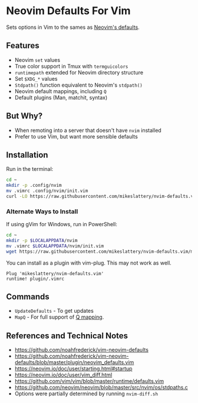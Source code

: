 # Neovim Defaults For Vim

Sets options in Vim to the sames as [Neovim's defaults](https://neovim.io/doc/user/vim_diff.html).

## Features

* Neovim `set` values
* True color support in Tmux with `termguicolors`
* `runtimepath` extended for Neovim directory structure
* Set `$XDG_*` values
* `Stdpath()` function equivalent to Neovim's `stdpath()`
* Neovim default mappings, including `Q`
* Default plugins (Man, matchit, syntax)

## But Why?

* When remoting into a server that doesn't have `nvim` installed
* Prefer to use Vim, but want more sensible defaults

## Installation

Run in the terminal:

```sh
cd ~
mkdir -p .config/nvim
mv .vimrc .config/nvim/init.vim
curl -LO https://raw.githubusercontent.com/mikeslattery/nvim-defaults.vim/master/plugin/.vimrc
```

### Alternate Ways to Install

If using gVim for Windows, run in PowerShell:

```sh
cd ~
mkdir -p $LOCALAPPDATA/nvim
mv .vimrc $LOCALAPPDATA/nvim/init.vim
wget https://raw.githubusercontent.com/mikeslattery/nvim-defaults.vim/master/plugin/.vimrc
```

You can install as a plugin with vim-plug.  This may not work as well.

```
Plug 'mikeslattery/nvim-defaults.vim'
runtime! plugin/.vimrc
```

## Commands

* `UpdateDefaults` - To get updates
* `MapQ` - For full support of [Q mapping](https://neovim.io/doc/user/repeat.html#Q).

## References and Technical Notes

* <https://github.com/noahfrederick/vim-neovim-defaults>
* <https://github.com/noahfrederick/vim-neovim-defaults/blob/master/plugin/neovim_defaults.vim>
* <https://neovim.io/doc/user/starting.html#startup>
* <https://neovim.io/doc/user/vim_diff.html>
* <https://github.com/vim/vim/blob/master/runtime/defaults.vim>
* <https://github.com/neovim/neovim/blob/master/src/nvim/os/stdpaths.c>
* Options were partially determined by running `nvim-diff.sh`

